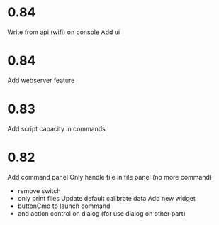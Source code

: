 # 0.84

Write from api (wifi) on console
Add ui

# 0.84

Add webserver feature

# 0.83

Add script capacity in commands

# 0.82

Add command panel
Only handle file in file panel (no more command)
- remove switch
- only print files
Update default calibrate data
Add new widget
- buttonCmd to launch command
- and action control on dialog (for use dialog on other part)
